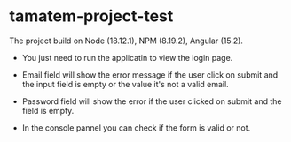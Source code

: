 # tamatem-project-test

The project build on Node (18.12.1), NPM (8.19.2), Angular (15.2).

* You just need to run the applicatin to view the login page.

* Email field will show the error message if the user click on submit and the input field is empty or the value it's not a valid email.
* Password field will show the error if the user clicked on submit and the field is empty.

* In the console pannel you can check if the form is valid or not.

